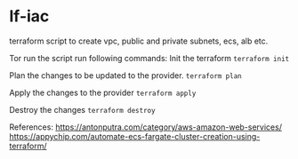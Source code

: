 # lf-iac
terraform script to create vpc, public and private subnets, ecs, alb etc.

Tor run the script run following commands:
Init the terraform
```terraform init```

Plan the changes to be updated to the provider.
```terraform plan```

Apply the changes to the provider
```terraform apply```

Destroy the changes
```terraform destroy```

References:
https://antonputra.com/category/aws-amazon-web-services/
https://appychip.com/automate-ecs-fargate-cluster-creation-using-terraform/
